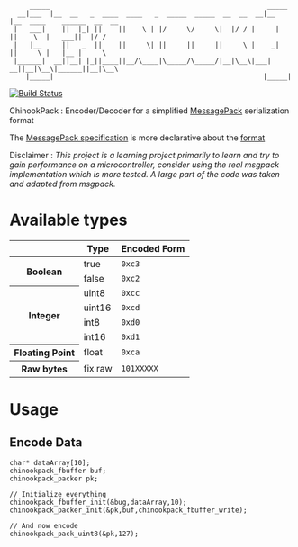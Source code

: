          _____                                                      _____                             
      __|___  |__  __   _  ____  ____   _  _____  _____  __  __  __|__   |__  ____    ______  __  __  
     |   ___|    ||  |_| ||    ||    \ | |/     \/     \|  |/ / |     |     ||    \  |   ___||  |/ /  
     |   |__     ||   _  ||    ||     \| ||     ||     ||     \ |    _|     ||     \ |   |__ |     \  
     |______|  __||__| |_||____||__/\____|\_____/\_____/|__|\__\|___|     __||__|\__\|______||__|\__\ 
        |_____|                                                    |_____|                            
          

[![Build Status](https://travis-ci.org/pastjean/chinookpack.png?branch=master)](https://travis-ci.org/pastjean/chinookpack)

ChinookPack : Encoder/Decoder for a simplified [MessagePack][msgpack] serialization format

The [MessagePack specification][msgpackspec] is more declarative about the [format][msgpackspec]

[msgpack]:http://msgpack.org/
[msgpackspec]:http://wiki.msgpack.org/display/MSGPACK/Format+specification


Disclaimer : *This project is a learning project primarily to learn and try to gain performance on a microcontroller, consider using the real msgpack implementation which is more tested. A large part of the code was taken and adapted from msgpack.*

Available types
===============

<table>
    <thead>
        <tr>
            <th></th>
            <th>Type</th>
            <th>Encoded Form</th>
        </tr>
    </thead>
    <tr>
        <th rowspan="2">Boolean</th>
        <td>true</td>
        <td><code>0xc3</code></td>
    </tr>
    <tr>
        <td>false</td>
        <td><code>0xc2</code></td>
    </tr>
    <tr>
        <th rowspan="4">Integer</th>
        <td>uint8</td>
        <td><code>0xcc</code></td>
    </tr>
    <tr>
        <td>uint16</td>
        <td><code>0xcd</code></td>
    </tr>
    <tr>
        <td>int8</td>
        <td><code>0xd0</code></td>
    </tr>
    <tr>
        <td>int16</td>
        <td><code>0xd1</code></td>
    </tr>
    <tr>
        <th>Floating Point</th>
        <td>float</td>
        <td><code>0xca</code></td>
    </tr>
    <tr>
        <th>Raw bytes</th>
        <td>fix raw</td>
        <td><code>101XXXXX</code></td>
    </tr>
</table>


Usage
=====

Encode Data
-----------

    char* dataArray[10];
    chinookpack_fbuffer buf;
    chinookpack_packer pk;
    
    // Initialize everything
    chinookpack_fbuffer_init(&bug,dataArray,10);
    chinookpack_packer_init(&pk,buf,chinookpack_fbuffer_write);

    // And now encode
    chinookpack_pack_uint8(&pk,127);
